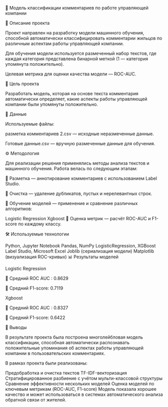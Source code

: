 🧠 Модель классификации комментариев по работе управляющей компании

📌 Описание проекта

Проект направлен на разработку модели машинного обучения, способной автоматически классифицировать комментарии жильцов по различным аспектам работы управляющей компании.

Для обучения модели используется размеченный набор текстов, где каждая категория представлена бинарной меткой (1 — категория упомянута положительно).

Целевая метрика для оценки качества модели — ROC-AUC.

🎯 Цель проекта

Разработать модель, которая на основе текста комментария автоматически определяет, какие аспекты работы управляющей компании были упомянуты положительно.

📂 Данные

Используемые файлы:

разметка комментариев 2.csv — исходные неразмеченные данные.

Готовые данные.csv — вручную размеченные данные для обучения.

⚙️ Методология

Для реализации решения применялись методы анализа текстов и машинного обучения. Работа велась по следующим этапам:

📑 Разметка — аннотирование комментариев с использованием Label Studio.

🧹 Очистка — удаление дубликатов, пустых и нерелевантных строк.

🧠 Обучение моделей — применение и сравнение различных алгоритмов:

Logistic Regression
Xgboost
🧮 Оценка метрик — расчёт ROC-AUC и F1-score по каждому классу.

🛠️ Используемые технологии

Python, Jupyter Notebook
Pandas, NumPy
LogisticRegression, XGBoost
Label Studio, Microsoft Excel
Joblib (сериализация модели)
Matplotlib (визуализация ROC-кривых)
📊 Результаты моделей

Logistic Regression

🔸 Средний ROC AUC : 0.8629

🔸 Средний F1-score: 0.7119

Xgboost

🔸 Средний ROC AUC : 0.8327

🔸 Средний F1-score: 0.6422

📌 Выводы

В результате проекта была построена многолейбловая модель классификации, способная автоматически распознавать положительные упоминания об аспектах работы управляющей компании в пользовательских комментариях.

В рамках проекта были реализованы:

Предобработка и очистка текстов
TF-IDF-векторизация
Стратифицированное разбиение с учётом мульти-классовой структуры
Сравнение эффективности нескольких моделей
Оценка моделей по ключевым метрикам (ROC-AUC, F1-score)
Модель показала хорошее качество и может использоваться в системах автоматического анализа обратной связи от жителей.
